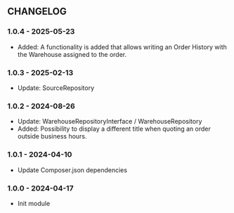 CHANGELOG
---------

### 1.0.4 - 2025-05-23
- Added: A functionality is added that allows writing an Order History with the Warehouse assigned to the order.

### 1.0.3 - 2025-02-13
- Update: SourceRepository

### 1.0.2 - 2024-08-26
- Update: WarehouseRepositoryInterface / WarehouseRepository
- Added: Possibility to display a different title when quoting an order outside business hours.

### 1.0.1 - 2024-04-10
- Update Composer.json dependencies 

### 1.0.0 - 2024-04-17
- Init module

